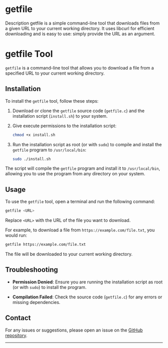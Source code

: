 # getfile
Description getfile is a simple command-line tool that downloads files from a given URL to your current working directory. It uses libcurl for efficient downloading and is easy to use: simply provide the URL as an argument.


# getfile Tool

`getfile` is a command-line tool that allows you to download a file from a specified URL to your current working directory.

## Installation

To install the `getfile` tool, follow these steps:

1. Download or clone the `getfile` source code (`getfile.c`) and the installation script (`install.sh`) to your system.

2. Give execute permissions to the installation script:

    ```bash
    chmod +x install.sh
    ```

3. Run the installation script as root (or with `sudo`) to compile and install the `getfile` program to `/usr/local/bin`:

    ```bash
    sudo ./install.sh
    ```

The script will compile the `getfile` program and install it to `/usr/local/bin`, allowing you to use the program from any directory on your system.

## Usage

To use the `getfile` tool, open a terminal and run the following command:

```bash
getfile <URL>
```

Replace `<URL>` with the URL of the file you want to download.

For example, to download a file from `https://example.com/file.txt`, you would run:

```bash
getfile https://example.com/file.txt
```

The file will be downloaded to your current working directory.

## Troubleshooting

- **Permission Denied**: Ensure you are running the installation script as root (or with `sudo`) to install the program.

- **Compilation Failed**: Check the source code (`getfile.c`) for any errors or missing dependencies.

## Contact

For any issues or suggestions, please open an issue on the [GitHub repository](https://github.com/parodiq/getfile).

--- 
